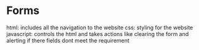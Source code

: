 # Forms
html: includes all the navigation to the website
css: styling for the website
javascript: controls the html and takes actions like clearing the form and alerting if there fields dont meet the requirement
